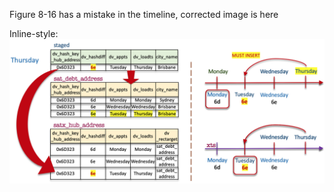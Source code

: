 Figure 8-16 has a mistake in the timeline, corrected image is here


Inline-style:
![alt text](Figure_8-16.jpg "Time line correction scenario 5, last update")
